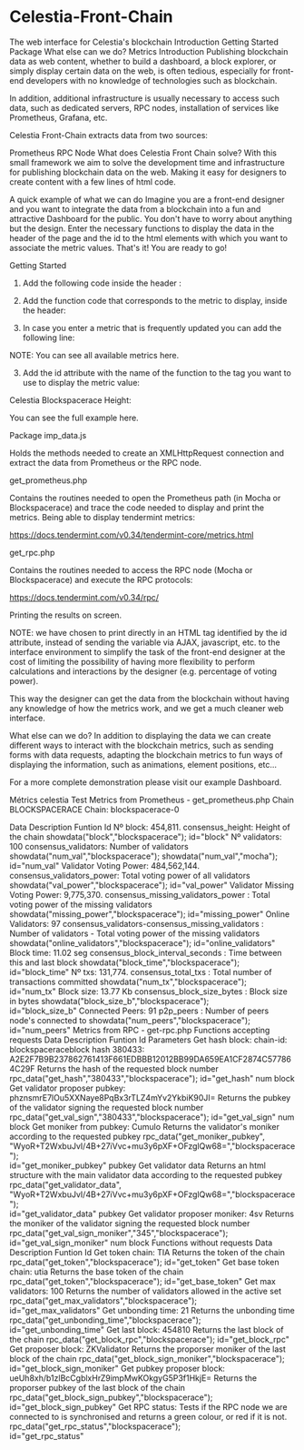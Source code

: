# Celestia-Front-Chain
The web interface for Celestia's blockchain
Introduction
Getting Started
Package
What else can we do?
Metrics
Introduction
Publishing blockchain data as web content, whether to build a dashboard, a block explorer, or simply display certain data on the web, is often tedious, especially for front-end developers with no knowledge of technologies such as blockchain.

In addition, additional infrastructure is usually necessary to access such data, such as dedicated servers, RPC nodes, installation of services like Prometheus, Grafana, etc.

Celestia Front-Chain extracts data from two sources:

Prometheus
RPC Node
What does Celestia Front Chain solve?
With this small framework we aim to solve the development time and infrastructure for publishing blockchain data on the web. Making it easy for designers to create content with a few lines of html code.

A quick example of what we can do
Imagine you are a front-end designer and you want to integrate the data from a blockchain into a fun and attractive Dashboard for the public. You don't have to worry about anything but the design. Enter the necessary functions to display the data in the header of the page and the id to the html elements with which you want to associate the metric values. That's it! You are ready to go!

Getting Started
1) Add the following code inside the header <head>:

<script type="text/javascript" src="imp_data.js"></script>
2) Add the function code that corresponds to the metric to display, inside the <head> header:


  <script>

  //Function call (metric name, chain-id)

  showdata("block","blockspacerace");

</script>
3) In case you enter a metric that is frequently updated you can add the following line:

 
<script>
     setInterval(function(){
        showdata("block","blockspacerace");
 },5000); // delay 5 seg
</script>
NOTE: You can see all available metrics here.

3) Add the id attribute with the name of the function to the tag you want to use to display the metric value:

<p>Celestia Blockspacerace Height: <span id="block"></span></p>
You can see the full example here.

Package
imp_data.js

Holds the methods needed to create an XMLHttpRequest connection and extract the data from Prometheus or the RPC node.


get_prometheus.php

Contains the routines needed to open the Prometheus path (in Mocha or Blockspacerace) and trace the code needed to display and print the metrics. Being able to display tendermint metrics:

https://docs.tendermint.com/v0.34/tendermint-core/metrics.html

get_rpc.php


Contains the routines needed to access the RPC node (Mocha or Blockspacerace) and execute the RPC protocols:

https://docs.tendermint.com/v0.34/rpc/

Printing the results on screen.

NOTE: we have chosen to print directly in an HTML tag identified by the id attribute, instead of sending the variable via AJAX, javascript, etc. to the interface environment to simplify the task of the front-end designer at the cost of limiting the possibility of having more flexibility to perform calculations and interactions by the designer (e.g. percentage of voting power).

This way the designer can get the data from the blockchain without having any knowledge of how the metrics work, and we get a much cleaner web interface.

What else can we do?
In addition to displaying the data we can create different ways to interact with the blockchain metrics, such as sending forms with data requests, adapting the blockchain metrics to fun ways of displaying the information, such as animations, element positions, etc...

For a more complete demonstration please visit our example Dashboard.

Métrics celestia Test
Metrics from Prometheus - get_prometheus.php
Chain 
BLOCKSPACERACE
Chain: blockspacerace-0

Data	Description	Funtion	Id
Nº block: 454,811.	consensus_height: Height of the chain	showdata("block","blockspacerace");	
id="block"
Nº validators: 100	consensus_validators: Number of validators	showdata("num_val","blockspacerace");
showdata("num_val","mocha");	
id="num_val"
Validator Voting Power: 484,562,144.	consensus_validators_power: Total voting power of all validators	showdata("val_power","blockspacerace");	
id="val_power"
Validator Missing Voting Power: 9,775,370.	consensus_missing_validators_power : Total voting power of the missing validators	showdata("missing_power","blockspacerace");	
id="missing_power"
Online Validators: 97	consensus_validators-consensus_missing_validators : Number of validators - Total voting power of the missing validators	showdata("online_validators","blockspacerace");	
id="online_validators"
Block time: 11.02 seg	consensus_block_interval_seconds : Time between this and last block	showdata("block_time","blockspacerace");	
id="block_time"
Nº txs: 131,774.	consensus_total_txs : Total number of transactions committed	showdata("num_tx","blockspacerace");	
id="num_tx"
Block size: 13.77 Kb	consensus_block_size_bytes : Block size in bytes	showdata("block_size_b","blockspacerace");	
id="block_size_b"
Connected Peers: 91	p2p_peers : Number of peers node's connected to	showdata("num_peers","blockspacerace");	
id="num_peers"
Metrics from RPC - get-rpc.php
Functions accepting requests
Data	Description	Funtion	Id	Parameters
Get hash block:
chain-id: blockspaceraceblock hash 380433: A2E2F7B9B237862761413F661EDBBB12012BB99DA659EA1CF2874C577864C29F	Returns the hash of the requested block number	rpc_data("get_hash","380433","blockspacerace");	
id="get_hash"
num block
Get validator proposer pubkey:
phznsmrE7lOu5XXNaye8PqBx3rTLZ4mYv2YkbiK90JI=	Returns the pubkey of the validator signing the requested block number	rpc_data("get_val_sign","380433","blockspacerace");	
id="get_val_sign"
num block
Get moniker from pubkey:
Cumulo	Returns the validator's moniker according to the requested pubkey	rpc_data("get_moniker_pubkey",
"WyoR+T2WxbuJvI/4B+27iVvc+mu3y6pXF+OFzglQw68=","blockspacerace");	
id="get_moniker_pubkey"
pubkey
Get validator data
Returns an html structure with the main validator data according to the requested pubkey	rpc_data("get_validator_data",
"WyoR+T2WxbuJvI/4B+27iVvc+mu3y6pXF+OFzglQw68=","blockspacerace");	
id="get_validator_data"
pubkey
Get validator proposer moniker:
4sv	Returns the moniker of the validator signing the requested block number	rpc_data("get_val_sign_moniker","345","blockspacerace");	
id="get_val_sign_moniker"
num block
Functions without requests
Data	Description	Funtion	Id
Get token chain: TIA	Returns the token of the chain	rpc_data("get_token","blockspacerace");	
id="get_token"
Get base token chain: utia	Returns the base token of the chain	rpc_data("get_token","blockspacerace");	
id="get_base_token"
Get max validators: 100	Returns the number of validators allowed in the active set	rpc_data("get_max_validators","blockspacerace");	
id="get_max_validators"
Get unbonding time: 21	Returns the unbonding time	rpc_data("get_unbonding_time","blockspacerace");	
id="get_unbonding_time"
Get last block: 454810	Returns the last block of the chain	rpc_data("get_block_rpc","blockspacerace");	
id="get_block_rpc"
Get proposer block: ZKValidator	Returns the proporser moniker of the last block of the chain	rpc_data("get_block_sign_moniker","blockspacerace");	
id="get_block_sign_moniker"
Get pubkey proposer block: ueUh8xh/b1zlBcCgblxHrZ9impMwKOkgyG5P3f1HkjE=	Returns the proporser pubkey of the last block of the chain	rpc_data("get_block_sign_pubkey","blockspacerace");	
id="get_block_sign_pubkey"
Get RPC status: 	Tests if the RPC node we are connected to is synchronised and returns a green colour, or red if it is not.	rpc_data("get_rpc_status","blockspacerace");	
id="get_rpc_status"
